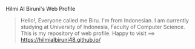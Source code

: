  Hilmi Al Biruni's Web Profile
> Hello!, Everyone called me Biru. I'm from Indonesian. I am currently studying at University of Indonesia, Faculty of Computer Science. This is my repository of web profile.
> Happy to visit ==> https://hilmialbiruni48.github.io/

